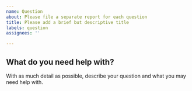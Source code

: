 ```yaml
---
name: Question
about: Please file a separate report for each question
title: Please add a brief but descriptive title
labels: question
assignees: ''

---
```


## What do you need help with?
With as much detail as possible, describe your question and what you may need help with.
